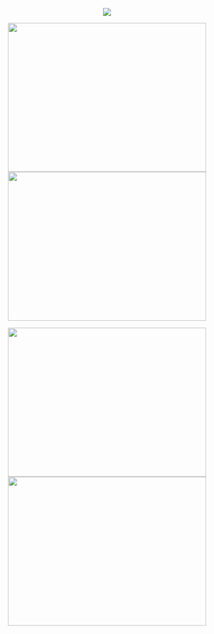 <p align="center"><a href="https://github.com/anuraghazra/github-readme-stats">
  <img align="center" src="https://github-readme-stats.vercel.app/api?username=Dexshine&show_icons=true&theme=tokyonight" />
</a></p>

<p align="center"><a href="https://wakatime.com/@Dexshine">
  <img align="center" width="400" height="300" src="https://wakatime.com/share/@defcdabc-f4be-45c3-b41e-e665d34d4712/518e4d20-c3a9-446a-b8af-b5b4ba2ee0b5.svg" />
</a>
<a href="https://wakatime.com/@Dexshine">
  <img align="center" width="400" height="300" src="https://wakatime.com/share/@defcdabc-f4be-45c3-b41e-e665d34d4712/9fb85580-13a6-4b1f-9026-7e6425a211fd.svg" />
</a></p>

<p align="center"><a href="https://wakatime.com/@Dexshine">
  <img align="center" width="400" height="300" src="https://wakatime.com/share/@defcdabc-f4be-45c3-b41e-e665d34d4712/62ba43e1-6267-486a-bfbb-ca083cbee56a.svg" />
</a>
<a href="https://wakatime.com/@Dexshine">
  <img align="center" width="400" height="300" src="https://wakatime.com/share/@defcdabc-f4be-45c3-b41e-e665d34d4712/f9c2dea3-e295-4810-82b5-ac12cda7abe1.svg" />
</a></p>
